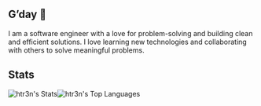 ## G’day 👋

I am a software engineer with a love for problem-solving and building clean and efficient solutions. I love learning new technologies and collaborating with others to solve meaningful problems.

## Stats

![htr3n's Stats](https://github-readme-stats.vercel.app/api?username=htr3n&theme=vue-dark&show_icons=true&hide_border=true&count_private=true)![htr3n's Top Languages](https://github-readme-stats.vercel.app/api/top-langs/?username=htr3n&theme=vue-dark&show_icons=true&hide_border=true&layout=compact)
